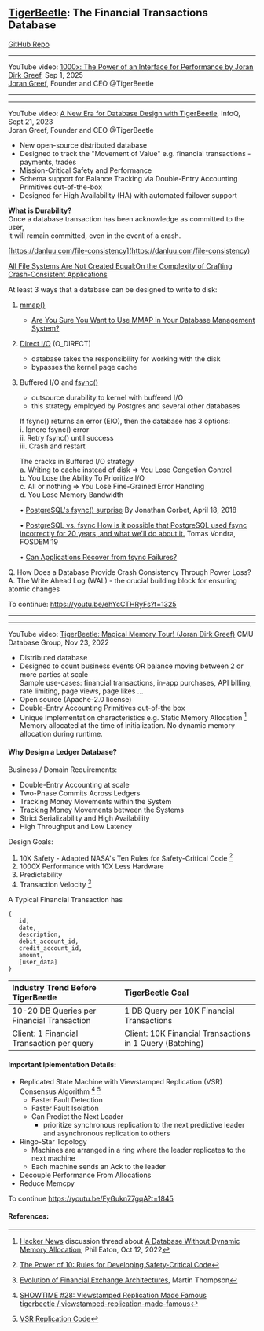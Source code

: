 
## [TigerBeetle](https://tigerbeetle.com/): The Financial Transactions Database

[GitHub Repo](https://github.com/tigerbeetle/tigerbeetle)

--- 

YouTube video: [1000x: The Power of an Interface for Performance by Joran Dirk Greef](https://www.youtube.com/watch?v=yKgfk8lTQuE), Sep 1, 2025<br>
[Joran Greef](https://x.com/jorandirkgreef), Founder and CEO @TigerBeetle

---
---
YouTube video: [A New Era for Database Design with TigerBeetle](https://www.youtube.com/watch?v=ehYcCTHRyFs), InfoQ, Sept 21, 2023<br>
Joran Greef, Founder and CEO @TigerBeetle

- New open-source distributed database
- Designed to track the "Movement of Value" e.g. financial transactions - payments, trades
- Mission-Critical Safety and Performance
- Schema support for Balance Tracking via Double-Entry Accounting Primitives out-of-the-box
- Designed for High Availability (HA) with automated failover support

**What is Durability?**<br>
Once a database transaction has been acknowledge as committed to the user,<br>
it will remain committed, even in the event of a crash.

[https://danluu.com/file-consistency](https://danluu.com/file-consistency)

[All File Systems Are Not Created Equal:On the Complexity of Crafting Crash-Consistent Applications](https://www.usenix.org/system/files/conference/osdi14/osdi14-paper-pillai.pdf)

At least 3 ways that a database can be designed to write to disk:
1. [mmap()](https://linux.die.net/man/2/mmap)
   - [Are You Sure You Want to Use MMAP in Your Database Management System?](https://db.cs.cmu.edu/mmap-cidr2022/) 

2. [Direct I/O](https://docs.redhat.com/en/documentation/red_hat_enterprise_linux/5/html/global_file_system/s1-manage-direct-io) (O_DIRECT)
   - database takes the responsibility for working with the disk
   - bypasses the kernel page cache
  
3. Buffered I/O and [fsync()](https://linux.die.net/man/2/fsync)
   - outsource durability to kernel with buffered I/O
   - this strategy employed by Postgres and several other databases
  
   If fsync() returns an error (EIO), then the database has 3 options:<br>
   i. Ignore fsync() error<br>
   ii. Retry fsync() until success<br>
   iii. Crash and restart<br>

   The cracks in Buffered I/O strategy<br>
   a. Writing to cache instead of disk => You Lose Congetion Control<br>
   b. You Lose the Ability To Prioritize I/O<br>
   c. All or nothing => You Lose Fine-Grained Error Handling<br>
   d. You Lose Memory Bandwidth<br>

   • [PostgreSQL's fsync() surprise](https://lwn.net/Articles/752063/) By Jonathan Corbet, April 18, 2018

   • [PostgreSQL vs. fsync
How is it possible that PostgreSQL used fsync incorrectly for 20 years, and what we'll do about it.](https://archive.fosdem.org/2019/schedule/event/postgresql_fsync/) Tomas Vondra, FOSDEM'19

   • [Can Applications Recover from fsync Failures?](https://www.usenix.org/conference/atc20/presentation/rebello)

Q. How Does a Database Provide Crash Consistency Through Power Loss?<br>
A. The Write Ahead Log (WAL) - the crucial building block for ensuring atomic changes<br>

To continue: https://youtu.be/ehYcCTHRyFs?t=1325

---
---

YouTube video: [TigerBeetle: Magical Memory Tour! (Joran Dirk Greef)](https://www.youtube.com/watch?v=FyGukn77gqA) CMU Database Group, Nov 23, 2022

- Distributed database
- Designed to count business events OR balance moving between 2 or more parties at scale<br>
  Sample use-cases: financial transactions, in-app purchases, API billing, rate limiting, page views, page likes ...
- Open source (Apache-2.0 license)
- Double-Entry Accounting Primitives out-of-the box
- Unique Implementation characteristics e.g. Static Memory Allocation [^1]<br>
  Memory allocated at the time of initialization. No dynamic memory allocation during runtime.

#### Why Design a Ledger Database?

Business / Domain Requirements:
- Double-Entry Accounting at scale
- Two-Phase Commits Across Ledgers
- Tracking Money Movements within the System
- Tracking Money Movements between the Systems
- Strict Serializability and High Availability
- High Throughput and Low Latency

Design Goals:
1. 10X Safety - Adapted NASA's Ten Rules for Safety-Critical Code [^2]
3. 1000X Performance with 10X Less Hardware
4. Predictability
5. Transaction Velocity [^3]

A Typical Financial Transaction has

```
{
   id,
   date,
   description,
   debit_account_id,
   credit_account_id,
   amount,
   [user_data]
}
```

|Industry Trend Before TigerBeetle | TigerBeetle Goal |
|:---------------------------------|:-----------------|
| 10-20 DB Queries per Financial Transaction | 1 DB Query per 10K Financial Transactions |
| Client: 1 Financial Transaction per query | Client: 10K Financial Transactions in 1 Query (Batching) |

#### Important Iplementation Details:

- Replicated State Machine with Viewstamped Replication (VSR) Consensus Algorithm [^4] [^5]
  - Faster Fault Detection
  - Faster Fault Isolation
  - Can Predict the Next Leader
    - prioritize synchronous replication to the next predictive leader and asynchronous replication to others
- Ringo-Star Topology
  - Machines are arranged in a ring where the leader replicates to the next machine
  - Each machine sends an Ack to the leader
- Decouple Performance From Allocations
- Reduce Memcpy

To continue https://youtu.be/FyGukn77gqA?t=1845

#### References:
[^1]: [Hacker News](https://news.ycombinator.com/item?id=33192288) discussion thread about [A Database Without Dynamic Memory Allocation](https://tigerbeetle.com/blog/2022-10-12-a-database-without-dynamic-memory/), Phil Eaton, Oct 12, 2022
[^2]: [The Power of 10: Rules for Developing Safety-Critical Code](https://en.wikipedia.org/wiki/The_Power_of_10:_Rules_for_Developing_Safety-Critical_Code)
[^3]: [Evolution of Financial Exchange Architectures](https://www.infoq.com/presentations/financial-exchange-architecture/), Martin Thompson
[^4]: [SHOWTIME #28: Viewstamped Replication Made Famous](https://www.youtube.com/watch?v=_Jlikdtm4OA)<br>[tigerbeetle / viewstamped-replication-made-famous](https://github.com/tigerbeetle/viewstamped-replication-made-famous)
[^5]: [VSR Replication Code](https://github.com/tigerbeetle/tigerbeetle/blob/main/src/vsr/replica.zig)
